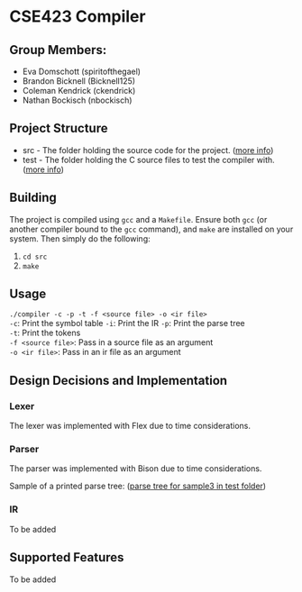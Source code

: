 # CSE423 Compiler
## Group Members:
* Eva Domschott (spiritofthegael)
* Brandon Bicknell (Bicknell125)
* Coleman Kendrick (ckendrick)
* Nathan Bockisch (nbockisch)

## Project Structure
* src - The folder holding the source code for the project. ([more info](docs/src.md))
* test - The folder holding the C source files to test the compiler with. ([more info](docs/test.md))

## Building
The project is compiled using `gcc` and a `Makefile`. Ensure both `gcc` (or another compiler bound to the `gcc` command), and `make` are installed on your system. Then simply do the following:
1. `cd src`
2. `make`

## Usage
`./compiler -c -p -t -f <source file> -o <ir file>`  
`-c`: Print the symbol table
`-i`: Print the IR
`-p`: Print the parse tree  
`-t`: Print the tokens  
`-f <source file>`: Pass in a source file as an argument  
`-o <ir file>`: Pass in an ir file as an argument

## Design Decisions and Implementation
### Lexer
The lexer was implemented with Flex due to time considerations.

### Parser
The parser was implemented with Bison due to time considerations.

Sample of a printed parse tree: ([parse tree for sample3 in test folder](docs/parsetree.txt)) 

### IR
To be added

## Supported Features
To be added
